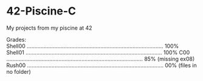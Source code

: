 # 42-Piscine-C
My projects from my piscine at 42

Grades:                                                                                                                            
Shell00   .........................................................................................   100%
Shell01   .........................................................................................   100%
C00       .........................................................................................   85%    (missing ex08)
Rush00    .........................................................................................   00%    (files in no folder)
